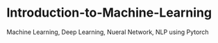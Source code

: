 # Introduction-to-Machine-Learning
Machine Learning, Deep Learning, Nueral Network, NLP using Pytorch
